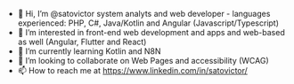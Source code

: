 - 👋 Hi, I’m @satovictor system analyts and web developer - languages experienced: PHP, C#, Java/Kotlin and Angular (Javascript/Typescript)
- 👀 I’m interested in front-end web development and apps and web-based as well (Angular, Flutter and React)
- 🌱 I’m currently learning Kotlin and N8N
- 💞️ I’m looking to collaborate on Web Pages and accessibility (WCAG)
- 📫 How to reach me at https://www.linkedin.com/in/satovictor/
